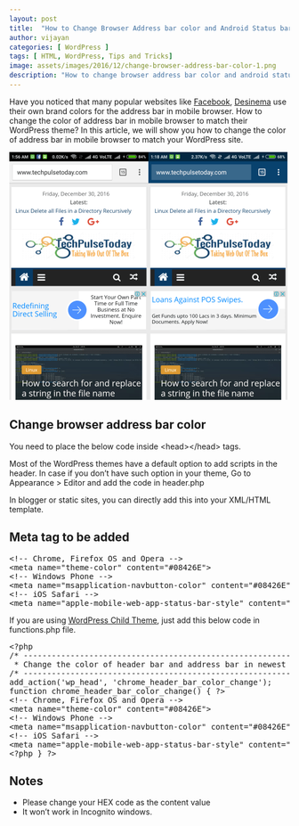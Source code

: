 ```yaml
---
layout: post
title:  "How to Change Browser Address bar color and Android Status bar in newest Android Chrome version"
author: vijayan
categories: [ WordPress ]
tags: [ HTML, WordPress, Tips and Tricks]
image: assets/images/2016/12/change-browser-address-bar-color-1.png
description: "How to change browser address bar color and android status bar in newest android chrome version to match their WordPress theme."
---
```

Have you noticed that many popular websites like <a href="http://www.facebook.com/">Facebook</a>, <a href="http://desinema.com/">Desinema</a> use their own brand colors for the address bar in mobile browser. How to change the color of address bar in mobile browser to match their WordPress theme? In this article, we will show you how to change the color of address bar in mobile browser to match your WordPress site.

<img class="wp-image-241 size-large alignleft" src="/assets/images/2016/12/change-browser-address-bar-color-before.png" alt="change browser address bar color before" width="250" height="445" /><img class="wp-image-240 size-large alignnone" src="/assets/images/2016/12/change-browser-address-bar-color.png" alt="change browser address bar color" width="250" height="445" />
<h2>Change browser address bar color</h2>
You need to place the below code inside &lt;head&gt;&lt;/head&gt; tags.

Most of the WordPress themes have a default option to add scripts in the header. In case if you don’t have such option in your theme, Go to Appearance &gt; Editor and add the code in header.php

In blogger or static sites, you can directly add this into your XML/HTML template.
<h2>Meta tag to be added</h2>
<pre class="lang:default decode:true ">&lt;!-- Chrome, Firefox OS and Opera --&gt;
&lt;meta name="theme-color" content="#08426E"&gt;
&lt;!-- Windows Phone --&gt;
&lt;meta name="msapplication-navbutton-color" content="#08426E"&gt;
&lt;!-- iOS Safari --&gt;
&lt;meta name="apple-mobile-web-app-status-bar-style" content="#08426E"&gt;</pre>
If you are using <a href="https://www.techpulsetoday.com/useful-wordpress-functions/">WordPress Child Theme</a>, just add this below code in functions.php file.
<pre class="lang:default decode:true">&lt;?php
/* ------------------------------------------------------------------------- *
 * Change the color of header bar and address bar in newest Android Chrome version
/* ------------------------------------------------------------------------- */
add_action('wp_head', 'chrome_header_bar_color_change');
function chrome_header_bar_color_change() { ?&gt;
&lt;!-- Chrome, Firefox OS and Opera --&gt;
&lt;meta name="theme-color" content="#08426E"&gt;
&lt;!-- Windows Phone --&gt;
&lt;meta name="msapplication-navbutton-color" content="#08426E"&gt;
&lt;!-- iOS Safari --&gt;
&lt;meta name="apple-mobile-web-app-status-bar-style" content="#08426E"&gt;
&lt;?php } ?&gt;</pre>
<h2>Notes</h2>
<ul>
 	<li>Please change your HEX code as the content value</li>
 	<li>It won’t work in Incognito windows.</li>
</ul>
&nbsp;